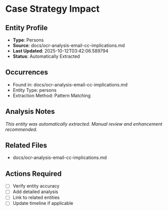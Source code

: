 # Case Strategy Impact

## Entity Profile
- **Type**: Persons
- **Source**: docs/ocr-analysis-email-cc-implications.md
- **Last Updated**: 2025-10-12T03:42:06.589794
- **Status**: Automatically Extracted

## Occurrences
- Found in: docs/ocr-analysis-email-cc-implications.md
- Entity Type: persons
- Extraction Method: Pattern Matching

## Analysis Notes
*This entity was automatically extracted. Manual review and enhancement recommended.*

## Related Files
- docs/ocr-analysis-email-cc-implications.md

## Actions Required
- [ ] Verify entity accuracy
- [ ] Add detailed analysis
- [ ] Link to related entities
- [ ] Update timeline if applicable
